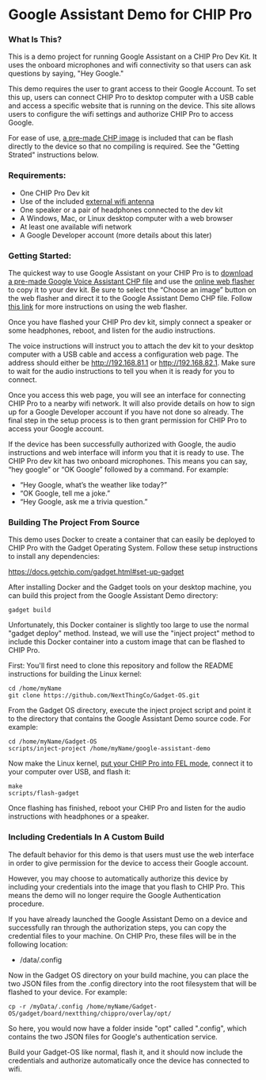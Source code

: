 # Google Assistant Demo for CHIP Pro

### What Is This?

This is a demo project for running Google Assistant on a CHIP Pro Dev Kit. It uses the onboard microphones and wifi connectivity so that users can ask questions by saying, "Hey Google."

This demo requires the user to grant access to their Google Account. To set this up, users can connect CHIP Pro to desktop computer with a USB cable and access a specific website that is running on the device. This site allows users to configure the wifi settings and authorize CHIP Pro to access Google.

For ease of use, [a pre-made CHP image](https://github.com/NextThingCo/google-assistant-demo/releases/) is included that can be flash directly to the device so that no compiling is required. See the "Getting Strated" instructions below.

### Requirements:

 * One CHIP Pro Dev kit
 * Use of the included [external wifi antenna](https://docs.getchip.com/chip_pro_devkit.html#wifi-antenna) 
 * One speaker or a pair of headphones connected to the dev kit
 * A Windows, Mac, or Linux desktop computer with a web browser
 * At least one available wifi network
 * A Google Developer account (more details about this later)


### Getting Started:

The quickest way to use Google Assistant on your CHIP Pro is to [download a pre-made Google Voice Assistant CHP file](https://github.com/NextThingCo/google-assistant-demo/releases/) and use the [online web flasher](https://docs.getchip.com/chip_pro_devkit.html#flash-with-an-os) to copy it to your dev kit. Be sure to select the “Choose an image” button on the web flasher and direct it to the Google Assistant Demo CHP file. Follow [this link](https://docs.getchip.com/chip_pro_devkit.html#flashing-process) for more instructions on using the web flasher.

Once you have flashed your CHIP Pro dev kit, simply connect a speaker or some headphones, reboot, and listen for the audio instructions.

The voice instructions will instruct you to attach the dev kit to your desktop computer with a USB cable and access a configuration web page. The address should either be http://192.168.81.1 or http://192.168.82.1. Make sure to wait for the audio instructions to tell you when it is ready for you to connect.

Once you access this web page, you will see an interface for connecting CHIP Pro to a nearby wifi network. It will also provide details on how to sign up for a Google Developer account if you have not done so already. The final step in the setup process is to then grant permission for CHIP Pro to access your Google account.

If the device has been successfully authorized with Google, the audio instructions and web interface will inform you that it is ready to use. The CHIP Pro dev kit has two onboard microphones. This means you can say, “hey google” or “OK Google” followed by a command. For example:

 * “Hey Google, what’s the weather like today?”
 * “OK Google, tell me a joke.”
 * “Hey Google, ask me a trivia question.”

### Building The Project From Source

This demo uses Docker to create a container that can easily be deployed to CHIP Pro with the Gadget Operating System. Follow these setup instructions to install any dependencies:

https://docs.getchip.com/gadget.html#set-up-gadget

After installing Docker and the Gadget tools on your desktop machine, you can build this project from the Google Assistant Demo directory:

```gadget build```

Unfortunately, this Docker container is slightly too large to use the normal "gadget deploy" method. Instead, we will use the "inject project" method to include this Docker container into a custom image that can be flashed to CHIP Pro.

First: You'll first need to clone this repository and follow the README instructions for building the Linux kernel:

```
cd /home/myName
git clone https://github.com/NextThingCo/Gadget-OS.git
```

From the Gadget OS directory, execute the inject project script and point it to the directory that contains the Google Assistant Demo source code. For example:

```
cd /home/myName/Gadget-OS
scripts/inject-project /home/myName/google-assistant-demo
```

Now make the Linux kernel, [put your CHIP Pro into FEL mode](https://docs.getchip.com/chip_pro_devkit.html#flashing-process), connect it to your computer over USB, and flash it:

```
make
scripts/flash-gadget
```

Once flashing has finished, reboot your CHIP Pro and listen for the audio instructions with headphones or a speaker.

### Including Credentials In A Custom Build

The default behavior for this demo is that users must use the web interface in order to give permission for the device to access their Google account.

However, you may choose to automatically authorize this device by including your credentials into the image that you flash to CHIP Pro. This means the demo will no longer require the Google Authentication procedure.

If you have already launched the Google Assistant Demo on a device and successfully ran through the authorization steps, you can copy the credential files to your machine. On CHIP Pro, these files will be in the following location:

* /data/.config

Now in the Gadget OS directory on your build machine, you can place the two JSON files from the .config directory into the root filesystem that will be flashed to your device. For example:

```
cp -r /myData/.config /home/myName/Gadget-OS/gadget/board/nextthing/chippro/overlay/opt/
```

So here, you would now have a folder inside "opt" called ".config", which contains the two JSON files for Google's authentication service.

Build your Gadget-OS like normal, flash it, and it should now include the credentials and authorize automatically once the device has connected to wifi.
